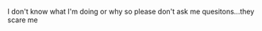 I don't know what I'm doing or why so please don't ask me quesitons...they scare me

<!---
JonathonHealy/JonathonHealy is a ✨ special ✨ repository because its `README.md` (this file) appears on your GitHub profile.
You can click the Preview link to take a look at your changes.
--->

